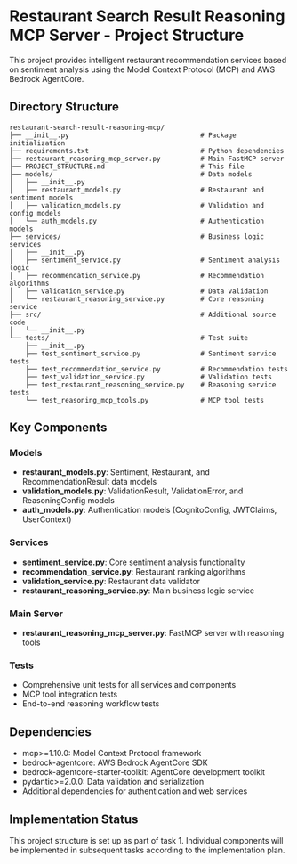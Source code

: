 # Restaurant Search Result Reasoning MCP Server - Project Structure

This project provides intelligent restaurant recommendation services based on sentiment analysis using the Model Context Protocol (MCP) and AWS Bedrock AgentCore.

## Directory Structure

```
restaurant-search-result-reasoning-mcp/
├── __init__.py                                 # Package initialization
├── requirements.txt                            # Python dependencies
├── restaurant_reasoning_mcp_server.py          # Main FastMCP server
├── PROJECT_STRUCTURE.md                        # This file
├── models/                                     # Data models
│   ├── __init__.py
│   ├── restaurant_models.py                    # Restaurant and sentiment models
│   ├── validation_models.py                    # Validation and config models
│   └── auth_models.py                          # Authentication models
├── services/                                   # Business logic services
│   ├── __init__.py
│   ├── sentiment_service.py                    # Sentiment analysis logic
│   ├── recommendation_service.py               # Recommendation algorithms
│   ├── validation_service.py                   # Data validation
│   └── restaurant_reasoning_service.py         # Core reasoning service
├── src/                                        # Additional source code
│   └── __init__.py
└── tests/                                      # Test suite
    ├── __init__.py
    ├── test_sentiment_service.py               # Sentiment service tests
    ├── test_recommendation_service.py          # Recommendation tests
    ├── test_validation_service.py              # Validation tests
    ├── test_restaurant_reasoning_service.py    # Reasoning service tests
    └── test_reasoning_mcp_tools.py             # MCP tool tests
```

## Key Components

### Models
- **restaurant_models.py**: Sentiment, Restaurant, and RecommendationResult data models
- **validation_models.py**: ValidationResult, ValidationError, and ReasoningConfig models
- **auth_models.py**: Authentication models (CognitoConfig, JWTClaims, UserContext)

### Services
- **sentiment_service.py**: Core sentiment analysis functionality
- **recommendation_service.py**: Restaurant ranking algorithms
- **validation_service.py**: Restaurant data validator
- **restaurant_reasoning_service.py**: Main business logic service

### Main Server
- **restaurant_reasoning_mcp_server.py**: FastMCP server with reasoning tools

### Tests
- Comprehensive unit tests for all services and components
- MCP tool integration tests
- End-to-end reasoning workflow tests

## Dependencies

- mcp>=1.10.0: Model Context Protocol framework
- bedrock-agentcore: AWS Bedrock AgentCore SDK
- bedrock-agentcore-starter-toolkit: AgentCore development toolkit
- pydantic>=2.0.0: Data validation and serialization
- Additional dependencies for authentication and web services

## Implementation Status

This project structure is set up as part of task 1. Individual components will be implemented in subsequent tasks according to the implementation plan.